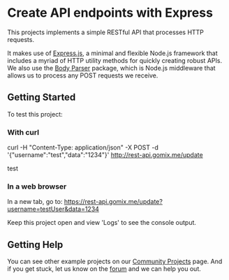 # Create API endpoints with Express
This projects implements a simple RESTful API that processes HTTP requests.

It makes use of [Express.js](http://expressjs.com/), a minimal and flexible Node.js framework that includes a myriad of HTTP utility methods for quickly creating robust APIs. We also use the [Body Parser](https://github.com/expressjs/body-parser) package, which is Node.js middleware that allows us to process any POST requests we receive.

## Getting Started
To test this project:

### With curl
curl -H "Content-Type: application/json" -X POST -d '{"username":"test","data":"1234"}' http://rest-api.gomix.me/update

test

### In a web browser
In a new tab, go to: https://rest-api.gomix.me/update?username=testUser&data=1234

Keep this project open and view 'Logs' to see the console output.

## Getting Help
You can see other example projects on our [Community Projects](https://gomix/community/) page. And if you get stuck, let us know on the [forum](http://support.gomix.com/) and we can help you out.